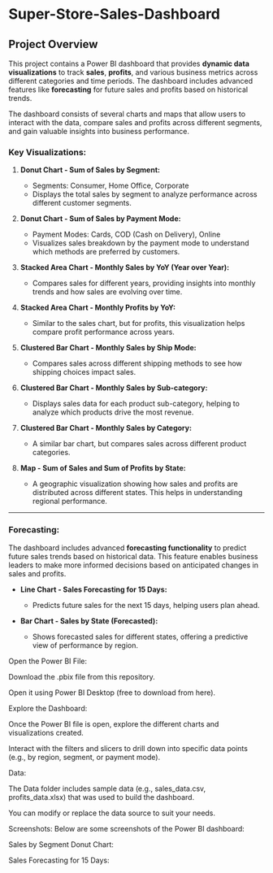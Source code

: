 # Super-Store-Sales-Dashboard

## Project Overview
This project contains a Power BI dashboard that provides **dynamic data visualizations** to track **sales**, **profits**, and various business metrics across different categories and time periods. The dashboard includes advanced features like **forecasting** for future sales and profits based on historical trends.

The dashboard consists of several charts and maps that allow users to interact with the data, compare sales and profits across different segments, and gain valuable insights into business performance.

### **Key Visualizations:**
1. **Donut Chart - Sum of Sales by Segment:**
   - Segments: Consumer, Home Office, Corporate
   - Displays the total sales by segment to analyze performance across different customer segments.

2. **Donut Chart - Sum of Sales by Payment Mode:**
   - Payment Modes: Cards, COD (Cash on Delivery), Online
   - Visualizes sales breakdown by the payment mode to understand which methods are preferred by customers.

3. **Stacked Area Chart - Monthly Sales by YoY (Year over Year):**
   - Compares sales for different years, providing insights into monthly trends and how sales are evolving over time.

4. **Stacked Area Chart - Monthly Profits by YoY:**
   - Similar to the sales chart, but for profits, this visualization helps compare profit performance across years.

5. **Clustered Bar Chart - Monthly Sales by Ship Mode:**
   - Compares sales across different shipping methods to see how shipping choices impact sales.

6. **Clustered Bar Chart - Monthly Sales by Sub-category:**
   - Displays sales data for each product sub-category, helping to analyze which products drive the most revenue.

7. **Clustered Bar Chart - Monthly Sales by Category:**
   - A similar bar chart, but compares sales across different product categories.

8. **Map - Sum of Sales and Sum of Profits by State:**
   - A geographic visualization showing how sales and profits are distributed across different states. This helps in understanding regional performance.

---

### **Forecasting:**
The dashboard includes advanced **forecasting functionality** to predict future sales trends based on historical data. This feature enables business leaders to make more informed decisions based on anticipated changes in sales and profits.

- **Line Chart - Sales Forecasting for 15 Days:**
   - Predicts future sales for the next 15 days, helping users plan ahead.
   
- **Bar Chart - Sales by State (Forecasted):**
   - Shows forecasted sales for different states, offering a predictive view of performance by region.
 


Open the Power BI File:

Download the .pbix file from this repository.

Open it using Power BI Desktop (free to download from here).

Explore the Dashboard:

Once the Power BI file is open, explore the different charts and visualizations created.

Interact with the filters and slicers to drill down into specific data points (e.g., by region, segment, or payment mode).

Data:

The Data folder includes sample data (e.g., sales_data.csv, profits_data.xlsx) that was used to build the dashboard.

You can modify or replace the data source to suit your needs.

Screenshots:
Below are some screenshots of the Power BI dashboard:

Sales by Segment Donut Chart:

Sales Forecasting for 15 Days:



